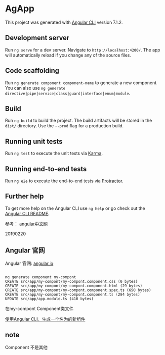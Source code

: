 # AgApp

This project was generated with [Angular CLI](https://github.com/angular/angular-cli) version 7.1.2.

## Development server

Run `ng serve` for a dev server. Navigate to `http://localhost:4200/`. The app will automatically reload if you change any of the source files.

## Code scaffolding

Run `ng generate component component-name` to generate a new component. You can also use `ng generate directive|pipe|service|class|guard|interface|enum|module`.

## Build

Run `ng build` to build the project. The build artifacts will be stored in the `dist/` directory. Use the `--prod` flag for a production build.

## Running unit tests

Run `ng test` to execute the unit tests via [Karma](https://karma-runner.github.io).

## Running end-to-end tests

Run `ng e2e` to execute the end-to-end tests via [Protractor](http://www.protractortest.org/).

## Further help

To get more help on the Angular CLI use `ng help` or go check out the [Angular CLI README](https://github.com/angular/angular-cli/blob/master/README.md).


参考：
[angular中文网](https://www.angular.cn/guide/quickstart)

20190220

## Angular 官网

Angular 官网:
[angular.io](https://angular.io/)


```shell

ng generate component my-compont
CREATE src/app/my-compont/my-compont.component.css (0 bytes)
CREATE src/app/my-compont/my-compont.component.html (29 bytes)
CREATE src/app/my-compont/my-compont.component.spec.ts (650 bytes)
CREATE src/app/my-compont/my-compont.component.ts (284 bytes)
UPDATE src/app/app.module.ts (410 bytes)

```

在my-compont Component类文件

[使用Angular CLI，生成一个名为的新组件](https://angular.io/tutorial/toh-pt1)


## note

Component 不是其他
